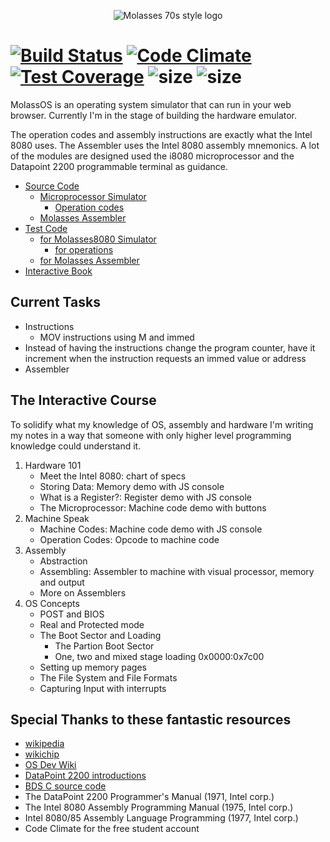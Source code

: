 <p align="center">
  <img src="https://raw.githubusercontent.com/alexbrjo/MolassOS/master/docs/logo.png" alt="Molasses 70s style logo"/>
</p>

[![Build Status](https://travis-ci.org/alexbrjo/MolassOS.svg?branch=master)](https://travis-ci.org/alexbrjo/MolassOS) [![Code Climate](https://codeclimate.com/github/alexbrjo/MolassOS/badges/gpa.svg)](https://codeclimate.com/github/alexbrjo/MolassOS) [![Test Coverage](https://codeclimate.com/github/alexbrjo/MolassOS/badges/coverage.svg)](https://codeclimate.com/github/alexbrjo/MolassOS/coverage) ![size](https://img.shields.io/badge/sloc-0.7k-blue.svg) ![size](https://img.shields.io/badge/test_loc-1.2k-lightgrey.svg)
===============================
MolassOS is an operating system simulator that can run in your web browser. Currently 
I'm in the stage of building the hardware emulator.

The operation codes and assembly instructions are exactly what the Intel 
8080 uses. The Assembler uses the Intel 8080 assembly mnemonics. A lot of the 
modules are designed used the i8080 microprocessor and the Datapoint 2200 
programmable terminal as guidance.

- [Source Code](src/) 
  - [Microprocessor Simulator](src/Molasses8080) 
    - [Operation codes](src/Molasses8080/instructions)
  - [Molasses Assembler](src/MolassesASM) 
- [Test Code](test/)
  - [for Molasses8080 Simulator](test/Molasses8080) 
    - [for operations](test/Molasses8080/instructions)
  - [for Molasses Assembler](test/MolassesASM) 
- [Interactive Book](test/) 

Current Tasks
-------------
- Instructions 
  - MOV instructions using M and immed
- Instead of having the instructions change the program counter, have it increment when the instruction requests an immed value or address
- Assembler

The Interactive Course
----------------------
To solidify what my knowledge of OS, assembly and hardware I'm writing my notes 
in a way that someone with only higher level programming knowledge could
understand it.

1. Hardware 101
    * Meet the Intel 8080: chart of specs
    * Storing Data: Memory demo with JS console
    * What is a Register?: Register demo with JS console
    * The Microprocessor: Machine code demo with buttons
2. Machine Speak
    * Machine Codes: Machine code demo with JS console
    * Operation Codes: Opcode to machine code 
3. Assembly
    * Abstraction
    * Assembling: Assembler to machine with visual processor, memory and output
    * More on Assemblers
4. OS Concepts
    * POST and BIOS
    * Real and Protected mode
    * The Boot Sector and Loading
        * The Partion Boot Sector
        * One, two and mixed stage loading 0x0000:0x7c00
    * Setting up memory pages
    * The File System and File Formats
    * Capturing Input with interrupts

Special Thanks to these fantastic resources
-------------------------------------------
* [wikipedia](https://en.wikipedia.org/wiki/BASIC)
* [wikichip](https://en.wikichip.org)
* [OS Dev Wiki](http://wiki.osdev.org/)
* [DataPoint 2200 introductions](http://www.sbprojects.com/sbasm/dp2200.php)
* [BDS C source code]()
* The DataPoint 2200 Programmer's Manual (1971, Intel corp.)
* The Intel 8080 Assembly Programming Manual (1975, Intel corp.)
* Intel 8080/85 Assembly Language Programming  (1977, Intel corp.)
* Code Climate for the free student account
